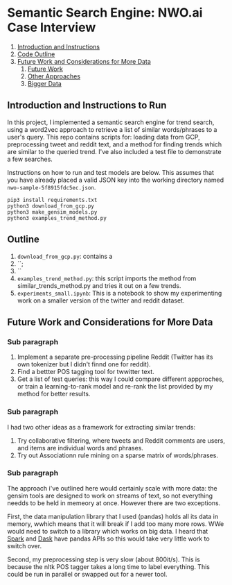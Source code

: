 # Semantic Search Engine: NWO.ai Case Interview
1. [Introduction and Instructions](#introduction)
2. [Code Outline](#outline)
3. [Future Work and Considerations for More Data](#more)
    1. [Future Work](#future)
    2. [Other Approaches](#other)
    3. [Bigger Data](#bigdata)


## Introduction and Instructions to Run <a name="introduction"></a>
In this project, I implemented a semantic search engine for trend search, using a word2vec approach to retrieve a list of similar words/phrases to a user's query. This repo contains scripts for: loading data from GCP, preprocessing tweet and reddit text, and a method for finding trends which are similar to the queried trend. I've also included a test file to demonstrate a few searches.

Instructions on how to run and test models are below. This assumes that you have already placed a valid JSON key into the working directory named `nwo-sample-5f8915fdc5ec.json`.

```
pip3 install requirements.txt
python3 download_from_gcp.py
python3 make_gensim_models.py
python3 examples_trend_method.py
```

## Outline <a name="outline"></a>

1. `download_from_gcp.py`: contains a 
2. ``;
3. ``
4. `examples_trend_method.py`: this script imports the method from similar_trends_method.py and tries it out on a few trends.
5. `experiments_small.ipynb`: This is a notebook to show my experimenting work on a smaller version of the twitter and reddit dataset. 

## Future Work and Considerations for More Data<a name="more"></a>

### Sub paragraph <a name="future"></a>
1. Implement a separate pre-processing pipeline Reddit (Twitter has its own tokenizer but I didn't finnd one for reddit).
2. Find a bettter POS tagging tool for twwitter text.
3. Get a list of test queries: this way I could compare different appproches, or train a learning-to-rank model and re-rank the list provided by my method for better results.

### Sub paragraph <a name="other"></a>
I had two other ideas as a framework for extracting similar trends:

1. Try collaborative filtering, where tweets and Reddit comments are users, and items are individual words and phrases. 
2. Try out Associationn rule mining on a sparse matrix of words/phrases.

### Sub paragraph <a name="bigdata"></a>
The approach i've outlined here would certainly scale with more data: the gensim tools are designed to work on streams of text, so not everything needds to be held in memeory at once. However there are two exceptions. 

First, the data manipulation library that I used (pandas) holds all its data in memory, wwhich means that it will break if I add too many more rows. WWe would need to switch to a library which works on big data. I heard that [Spark](https://spark.apache.org/) and [Dask](https://dask.org/) have pandas APIs so this would take very little work to switch over.

Second, my preprocessing step is very slow (about 800it/s). This is because the nltk POS tagger takes a long time to label everything. This could be run in parallel or swapped out for a newer tool. 


